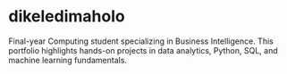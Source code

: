 # dikeledimaholo
Final-year Computing student specializing in Business Intelligence. This portfolio highlights hands-on projects in data analytics, Python, SQL, and machine learning fundamentals.
